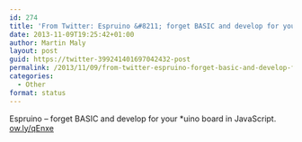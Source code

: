 ```yaml
---
id: 274
title: 'From Twitter: Espruino &#8211; forget BASIC and develop for your *uino&#8230;'
date: 2013-11-09T19:25:42+01:00
author: Martin Maly
layout: post
guid: https://twitter-399241401697042432-post
permalink: /2013/11/09/from-twitter-espruino-forget-basic-and-develop-for-your-uino/
categories:
  - Other
format: status
---
```

Espruino &#8211; forget BASIC and develop for your *uino board in JavaScript. [ow.ly/qEnxe](https://ow.ly/qEnxe)